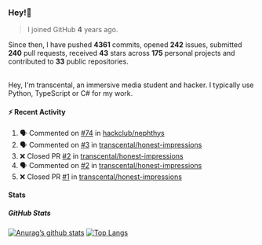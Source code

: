 ### Hey!👋
<!-- [![Banner](banner.png)](https://dillonb07.is-a.dev) -->


> I joined GitHub **4** years ago.

Since then, I have pushed **4361** commits, opened **242** issues, submitted **240** pull requests, received **43** stars across **175** personal projects and contributed to **33** public repositories.

<br>
Hey, I'm transcental, an immersive media student and hacker. I typically use Python, TypeScript or C# for my work.

<br>

#### :zap: Recent Activity

<!--START_SECTION:activity-->
1. 🗣 Commented on [#74](https://github.com/hackclub/nephthys/pull/74#issuecomment-3447901755) in [hackclub/nephthys](https://github.com/hackclub/nephthys)
2. 🗣 Commented on [#3](https://github.com/transcental/honest-impressions/pull/3#issuecomment-3446756884) in [transcental/honest-impressions](https://github.com/transcental/honest-impressions)
3. ❌ Closed PR [#2](undefined) in [transcental/honest-impressions](https://github.com/transcental/honest-impressions)
4. 🗣 Commented on [#2](https://github.com/transcental/honest-impressions/pull/2#issuecomment-3446682112) in [transcental/honest-impressions](https://github.com/transcental/honest-impressions)
5. ❌ Closed PR [#1](undefined) in [transcental/honest-impressions](https://github.com/transcental/honest-impressions)
<!--END_SECTION:activity-->

#### Stats

##### GitHub Stats
[![Anurag’s github stats](https://github-readme-stats.vercel.app/api?username=transcental&show_icons=true&theme=radical)](https://github.com/transcental)
[![Top Langs](https://github-readme-stats.vercel.app/api/top-langs/?username=transcental&layout=compact&theme=radical)](https://github.com/transcental)
